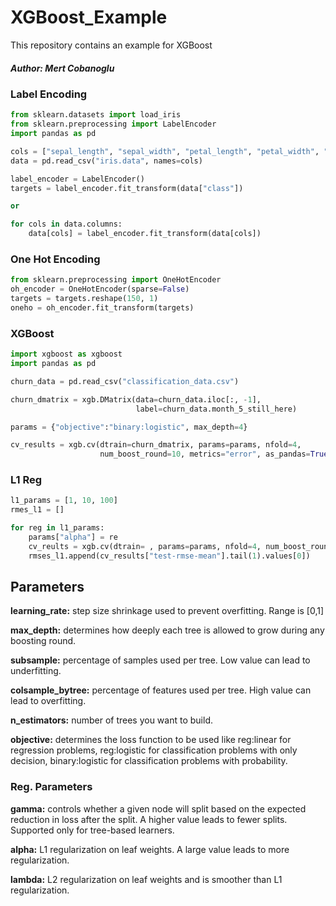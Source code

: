 # XGBoost_Example

This repository contains an example for XGBoost


##### Author: Mert Cobanoglu

### Label Encoding

```python
from sklearn.datasets import load_iris
from sklearn.preprocessing import LabelEncoder
import pandas as pd

cols = ["sepal_length", "sepal_width", "petal_length", "petal_width", "class"] 
data = pd.read_csv("iris.data", names=cols)

label_encoder = LabelEncoder()
targets = label_encoder.fit_transform(data["class"])

or 

for cols in data.columns:
    data[cols] = label_encoder.fit_transform(data[cols])
```

### One Hot Encoding

```python
from sklearn.preprocessing import OneHotEncoder
oh_encoder = OneHotEncoder(sparse=False)
targets = targets.reshape(150, 1)
oneho = oh_encoder.fit_transform(targets)
```

### XGBoost

```python
import xgboost as xgboost
import pandas as pd

churn_data = pd.read_csv("classification_data.csv")

churn_dmatrix = xgb.DMatrix(data=churn_data.iloc[:, -1],
                            label=churn_data.month_5_still_here)

params = {"objective":"binary:logistic", max_depth=4}

cv_results = xgb.cv(dtrain=churn_dmatrix, params=params, nfold=4,
                    num_boost_round=10, metrics="error", as_pandas=True)

```

### L1 Reg
```python
l1_params = [1, 10, 100]
rmes_l1 = []

for reg in l1_params:
    params["alpha"] = re
    cv_reults = xgb.cv(dtrain= , params=params, nfold=4, num_boost_round=10, metrics="rmse", as_pandas=True, seed=123)
    rmses_l1.append(cv_results["test-rmse-mean"].tail(1).values[0])
```

## Parameters

**learning_rate:** step size shrinkage used to prevent overfitting. Range is [0,1]

**max_depth:** determines how deeply each tree is allowed to grow during any boosting round.

**subsample:** percentage of samples used per tree. Low value can lead to underfitting.

**colsample_bytree:** percentage of features used per tree. High value can lead to overfitting.

**n_estimators:** number of trees you want to build.

**objective:** determines the loss function to be used like reg:linear for regression problems, reg:logistic for classification problems with only decision, binary:logistic for classification problems with probability.

### Reg. Parameters

**gamma:** controls whether a given node will split based on the expected reduction in loss after the split. A higher value leads to fewer splits. Supported only for tree-based learners.

**alpha:** L1 regularization on leaf weights. A large value leads to more regularization.

**lambda:** L2 regularization on leaf weights and is smoother than L1 regularization.
